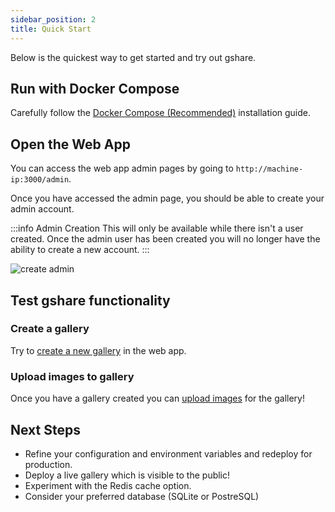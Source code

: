 ```yaml
---
sidebar_position: 2
title: Quick Start
---
```


Below is the quickest way to get started and try out gshare.

## Run with Docker Compose

Carefully follow the [Docker Compose (Recommended)](./deploy/docker.md) installation guide.

## Open the Web App

You can access the web app admin pages by going to `http://machine-ip:3000/admin`.

Once you have accessed the admin page, you should be able to create your admin account.

:::info Admin Creation
This will only be available while there isn't a user created. Once the admin user has been created you will no longer have the ability to create a new account.
:::

![create admin](https://i.imgur.com/AZHPxoI.png)

## Test gshare functionality

### Create a gallery

Try to [create a new gallery](./administration/gallery.md#create-a-new-gallery) in the web app.

### Upload images to gallery

Once you have a gallery created you can [upload images](./administration/gallery.md#upload-images) for the gallery!

## Next Steps

- Refine your configuration and environment variables and redeploy for production.
- Deploy a live gallery which is visible to the public!
- Experiment with the Redis cache option.
- Consider your preferred database (SQLite or PostreSQL)
